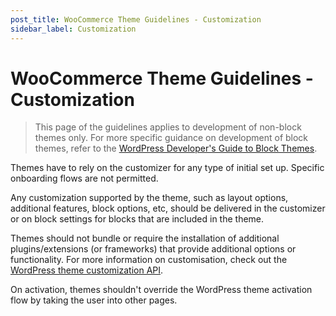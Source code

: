 ```yaml
---
post_title: WooCommerce Theme Guidelines - Customization
sidebar_label: Customization
---
```


# WooCommerce Theme Guidelines - Customization

> This page of the guidelines applies to development of non-block themes only. For more specific guidance on development of block themes, refer to the [WordPress Developer's Guide to Block Themes](https://learn.wordpress.org/course/a-developers-guide-to-block-themes-part-1/).

Themes have to rely on the customizer for any type of initial set up. Specific onboarding flows are not permitted.

Any customization supported by the theme, such as layout options, additional features, block options, etc, should be delivered in the customizer or on block settings for blocks that are included in the theme.

Themes should not bundle or require the installation of additional plugins/extensions (or frameworks) that provide additional options or functionality. For more information on customisation, check out the [WordPress theme customization API](https://codex.wordpress.org/Theme_Customization_API).

On activation, themes shouldn't override the WordPress theme activation flow by taking the user into other pages.
